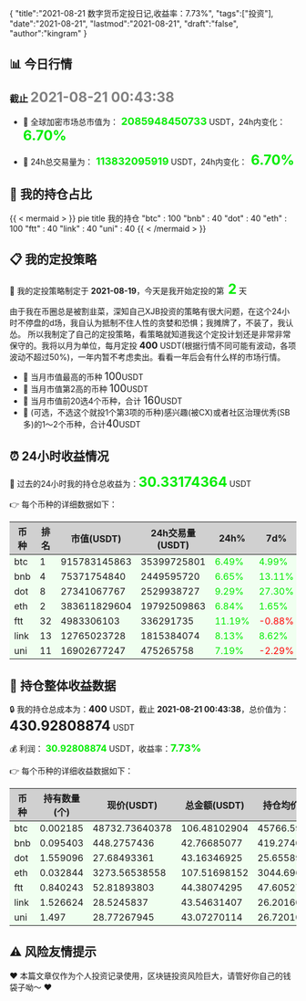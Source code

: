 {
  "title":"2021-08-21 数字货币定投日记,收益率：7.73%",
  "tags":["投资"],
  "date":"2021-08-21",
  "lastmod":"2021-08-21",
  "draft":"false",
  "author":"kingram"
}

##  📊 今日行情
### 截止 <font color=grey size=5 >**2021-08-21 00:43:38**</font>
- 🍖 全球加密市场总市值为：<font color=#00EC00 size=4 > **2085948450733**</font> USDT，24h内变化：<font color=#00EC00 size=5 > **6.70%**</font>

- 🍤 24h总交易量为：<font color=#00EC00 size=4 > **113832095919**</font> USDT，24h内变化：<font color=#00EC00 size=5 > **6.70%**</font>

## 🎨 我的持仓占比
{{ < mermaid > }}
pie title 我的持仓
"btc" : 100
"bnb" : 40
"dot" : 40
"eth" : 100
"ftt" : 40
"link" : 40
"uni" : 40
{{ < /mermaid > }}

## 📋 我的定投策略
📎 我的定投策略制定于 **2021-08-19**，今天是我开始定投的第<font color=#00EC00 size=5 > **2**</font> 天

<div>由于我在币圈总是被割韭菜，深知自己XJB投资的策略有很大问题，在这个24小时不停盘的d场，我自认为抵制不住人性的贪婪和恐惧；我摊牌了，不装了，我认怂。
所以我制定了自己的定投策略，看策略就知道我这个定投计划还是非常非常保守的。我将以月为单位，每月定投 <font size=3 ><strong> 400 </strong></font> USDT(根据行情不同可能有波动，各项波动不超过50%)，一年内暂不考虑卖出。看看一年后会有什么样的市场行情。</div>

- 🥇 当月市值最高的币种 <font size=4 >100</font>USDT
- 🥈 当月市值第2高的币种 <font size=4 >100</font>USDT
- 🥉 当月市值前20选4个币种，合计 <font size=4 >160</font>USDT
- 🏅 (可选，不选这个就投1个第3项的币种)感兴趣(被CX)或者社区治理优秀(SB多)的1～2个币种，合计<font size=4 >40</font>USDT

## ⏰ 24小时收益情况
📌 过去的24小时我的持仓总收益为：<font color=#00EC00 size=5 >**30.33174364**</font> USDT

👉 每个币种的详细数据如下：
<table>
    <thead><tr bgcolor="#d0d0d0" ><th>币种</th><th>排名</th><th>市值(USDT)</th><th>24h交易量(USDT)</th><th>24h%</th><th>7d%</th><th>24h收益</th></tr></thead>
    <tbody>
    <tr>
        <td bgcolor=#F0FFF0>btc</td>
        <td bgcolor=#F0FFF0>1</td>
        <td bgcolor=#F0FFF0>915783145863</td>
        <td bgcolor=#F0FFF0>35399725801</td>
        <td bgcolor=#F0FFF0><font color=#00EC00>6.49%</font></td>
        <td bgcolor=#F0FFF0><font color=#00EC00>4.99%</font></td>
        <td bgcolor=#F0FFF0><font color=#00EC00 size=3 ><strong>6.48486269</strong></font></td>
    </tr>
    <tr>
        <td bgcolor=#F0FFF0>bnb</td>
        <td bgcolor=#F0FFF0>4</td>
        <td bgcolor=#F0FFF0>75371754840</td>
        <td bgcolor=#F0FFF0>2449595720</td>
        <td bgcolor=#F0FFF0><font color=#00EC00>6.65%</font></td>
        <td bgcolor=#F0FFF0><font color=#00EC00>13.11%</font></td>
        <td bgcolor=#F0FFF0><font color=#00EC00 size=3 ><strong>2.66546721</strong></font></td>
    </tr>
    <tr>
        <td bgcolor=#F0FFF0>dot</td>
        <td bgcolor=#F0FFF0>8</td>
        <td bgcolor=#F0FFF0>27341067767</td>
        <td bgcolor=#F0FFF0>2529938727</td>
        <td bgcolor=#F0FFF0><font color=#00EC00>9.29%</font></td>
        <td bgcolor=#F0FFF0><font color=#00EC00>27.30%</font></td>
        <td bgcolor=#F0FFF0><font color=#00EC00 size=3 ><strong>3.67051166</strong></font></td>
    </tr>
    <tr>
        <td bgcolor=#F0FFF0>eth</td>
        <td bgcolor=#F0FFF0>2</td>
        <td bgcolor=#F0FFF0>383611829604</td>
        <td bgcolor=#F0FFF0>19792509863</td>
        <td bgcolor=#F0FFF0><font color=#00EC00>6.84%</font></td>
        <td bgcolor=#F0FFF0><font color=#00EC00>1.65%</font></td>
        <td bgcolor=#F0FFF0><font color=#00EC00 size=3 ><strong>6.88305674</strong></font></td>
    </tr>
    <tr>
        <td bgcolor=#F0FFF0>ftt</td>
        <td bgcolor=#F0FFF0>32</td>
        <td bgcolor=#F0FFF0>4983306103</td>
        <td bgcolor=#F0FFF0>336291735</td>
        <td bgcolor=#F0FFF0><font color=#00EC00>11.19%</font></td>
        <td bgcolor=#F0FFF0><font color=#FF0000>-0.88%</font></td>
        <td bgcolor=#F0FFF0><font color=#00EC00 size=3 ><strong>4.46616182</strong></font></td>
    </tr>
    <tr>
        <td bgcolor=#F0FFF0>link</td>
        <td bgcolor=#F0FFF0>13</td>
        <td bgcolor=#F0FFF0>12765023728</td>
        <td bgcolor=#F0FFF0>1815384074</td>
        <td bgcolor=#F0FFF0><font color=#00EC00>8.13%</font></td>
        <td bgcolor=#F0FFF0><font color=#00EC00>8.62%</font></td>
        <td bgcolor=#F0FFF0><font color=#00EC00 size=3 ><strong>3.27433468</strong></font></td>
    </tr>
    <tr>
        <td bgcolor=#F0FFF0>uni</td>
        <td bgcolor=#F0FFF0>11</td>
        <td bgcolor=#F0FFF0>16902677247</td>
        <td bgcolor=#F0FFF0>475265758</td>
        <td bgcolor=#F0FFF0><font color=#00EC00>7.19%</font></td>
        <td bgcolor=#F0FFF0><font color=#FF0000>-2.29%</font></td>
        <td bgcolor=#F0FFF0><font color=#00EC00 size=3 ><strong>2.88734884</strong></font></td>
    </tr>
    </tbody>
</table>

## 🎯 持仓整体收益数据

🔒 我的持仓总成本为：<font size=3 >**400**</font> USDT，截止 **2021-08-21 00:43:38**，总价值为：<font  size=5 >**430.92808874**</font> USDT

💰 利润： <font color=#00EC00 size=3 >**30.92808874**</font> USDT，收益率：<font color=#00EC00 size=4 >**7.73%**</font>

👉 每个币种的详细收益数据如下：

<table>
    <thead><tr bgcolor="#d0d0d0" ><th>币种</th><th>持有数量(个)</th><th>现价(USDT)</th><th>总金额(USDT)</th><th>持仓均价(USDT)</th><th>成本(USDT)</th><th>利润(USDT)</th><th>收益率</th></tr></thead>
    <tbody>
    <tr>
        <td bgcolor=#F0FFF0>btc</td>
        <td bgcolor=#F0FFF0>0.002185</td>
        <td bgcolor=#F0FFF0>48732.73640378</td>
        <td bgcolor=#F0FFF0>106.48102904</td>
        <td bgcolor=#F0FFF0>45766.59038902</td>
        <td bgcolor=#F0FFF0>100</td>
        <td bgcolor=#F0FFF0>6.48102904</td>
        <td bgcolor=#F0FFF0><font color=#00EC00 size=3 ><strong>6.48%</strong></font></td>
    </tr>
    <tr>
        <td bgcolor=#F0FFF0>bnb</td>
        <td bgcolor=#F0FFF0>0.095403</td>
        <td bgcolor=#F0FFF0>448.2757436</td>
        <td bgcolor=#F0FFF0>42.76685077</td>
        <td bgcolor=#F0FFF0>419.27402702</td>
        <td bgcolor=#F0FFF0>40</td>
        <td bgcolor=#F0FFF0>2.76685077</td>
        <td bgcolor=#F0FFF0><font color=#00EC00 size=3 ><strong>6.92%</strong></font></td>
    </tr>
    <tr>
        <td bgcolor=#F0FFF0>dot</td>
        <td bgcolor=#F0FFF0>1.559096</td>
        <td bgcolor=#F0FFF0>27.68493361</td>
        <td bgcolor=#F0FFF0>43.16346925</td>
        <td bgcolor=#F0FFF0>25.6558929</td>
        <td bgcolor=#F0FFF0>40</td>
        <td bgcolor=#F0FFF0>3.16346925</td>
        <td bgcolor=#F0FFF0><font color=#00EC00 size=3 ><strong>7.91%</strong></font></td>
    </tr>
    <tr>
        <td bgcolor=#F0FFF0>eth</td>
        <td bgcolor=#F0FFF0>0.032844</td>
        <td bgcolor=#F0FFF0>3273.56538558</td>
        <td bgcolor=#F0FFF0>107.51698152</td>
        <td bgcolor=#F0FFF0>3044.69613933</td>
        <td bgcolor=#F0FFF0>100</td>
        <td bgcolor=#F0FFF0>7.51698152</td>
        <td bgcolor=#F0FFF0><font color=#00EC00 size=3 ><strong>7.52%</strong></font></td>
    </tr>
    <tr>
        <td bgcolor=#F0FFF0>ftt</td>
        <td bgcolor=#F0FFF0>0.840243</td>
        <td bgcolor=#F0FFF0>52.81893803</td>
        <td bgcolor=#F0FFF0>44.38074295</td>
        <td bgcolor=#F0FFF0>47.60527609</td>
        <td bgcolor=#F0FFF0>40</td>
        <td bgcolor=#F0FFF0>4.38074295</td>
        <td bgcolor=#F0FFF0><font color=#00EC00 size=3 ><strong>10.95%</strong></font></td>
    </tr>
    <tr>
        <td bgcolor=#F0FFF0>link</td>
        <td bgcolor=#F0FFF0>1.526624</td>
        <td bgcolor=#F0FFF0>28.5245837</td>
        <td bgcolor=#F0FFF0>43.54631407</td>
        <td bgcolor=#F0FFF0>26.20160563</td>
        <td bgcolor=#F0FFF0>40</td>
        <td bgcolor=#F0FFF0>3.54631407</td>
        <td bgcolor=#F0FFF0><font color=#00EC00 size=3 ><strong>8.87%</strong></font></td>
    </tr>
    <tr>
        <td bgcolor=#F0FFF0>uni</td>
        <td bgcolor=#F0FFF0>1.497</td>
        <td bgcolor=#F0FFF0>28.77267945</td>
        <td bgcolor=#F0FFF0>43.07270114</td>
        <td bgcolor=#F0FFF0>26.72010688</td>
        <td bgcolor=#F0FFF0>40</td>
        <td bgcolor=#F0FFF0>3.07270114</td>
        <td bgcolor=#F0FFF0><font color=#00EC00 size=3 ><strong>7.68%</strong></font></td>
    </tr>
    </tbody>
</table>

## ⚠️ 风险友情提示
❤️ 本篇文章仅作为个人投资记录使用，区块链投资风险巨大，请管好你自己的钱袋子呦～ ❤️
